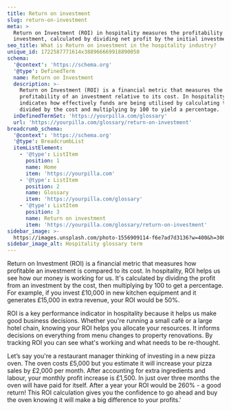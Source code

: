 ```yaml
---
title: Return on investment
slug: return-on-investment
meta: >
  Return on Investment (ROI) in hospitality measures the profitability of an
  investment, calculated by dividing net profit by the initial investment cost.
seo_title: What is Return on investment in the hospitality industry?
unique_id: 1722587771614x388966669918890050
schema:
  '@context': 'https://schema.org'
  '@type': DefinedTerm
  name: Return on Investment
  description: >-
    Return on Investment (ROI) is a financial metric that measures the
    profitability of an investment relative to its cost. In hospitality, it
    indicates how effectively funds are being utilised by calculating the profit
    divided by the cost and multiplying by 100 to yield a percentage.
  inDefinedTermSet: 'https://yourpilla.com/glossary'
  url: 'https://yourpilla.com/glossary/return-on-investment'
breadcrumb_schema:
  '@context': 'https://schema.org'
  '@type': BreadcrumbList
  itemListElement:
    - '@type': ListItem
      position: 1
      name: Home
      item: 'https://yourpilla.com'
    - '@type': ListItem
      position: 2
      name: Glossary
      item: 'https://yourpilla.com/glossary'
    - '@type': ListItem
      position: 3
      name: Return on investment
      item: 'https://yourpilla.com/glossary/return-on-investment'
sidebar_image: >-
  https://images.unsplash.com/photo-1556909114-f6e7ad7d3136?w=400&h=300&fit=crop&auto=format
sidebar_image_alt: Hospitality glossary term
---
```

Return on Investment (ROI) is a financial metric that measures how profitable an investment is compared to its cost. In hospitality, ROI helps us see how our money is working for us. It's calculated by dividing the profit from an investment by the cost, then multiplying by 100 to get a percentage. For example, if you invest £10,000 in new kitchen equipment and it generates £15,000 in extra revenue, your ROI would be 50%.

ROI is a key performance indicator in hospitality because it helps us make good business decisions. Whether you're running a small café or a large hotel chain, knowing your ROI helps you allocate your resources. It informs decisions on everything from menu changes to property renovations. By tracking ROI you can see what's working and what needs to be re-thought.

Let’s say you're a restaurant manager thinking of investing in a new pizza oven. The oven costs £5,000 but you estimate it will increase your pizza sales by £2,000 per month. After accounting for extra ingredients and labour, your monthly profit increase is £1,500. In just over three months the oven will have paid for itself. After a year your ROI would be 260% - a good return! This ROI calculation gives you the confidence to go ahead and buy the oven knowing it will make a big difference to your profits.'
